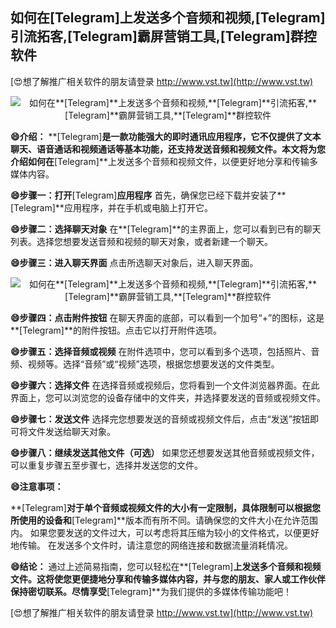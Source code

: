 ## **如何在**[Telegram]**上发送多个音频和视频,**[Telegram]**引流拓客,**[Telegram]**霸屏营销工具,**[Telegram]**群控软件**

[😍想了解推广相关软件的朋友请登录 http://www.vst.tw](http://www.vst.tw)

 <center><img src="https://vst.tw/MP4/tuiguang/png/1.png" alt="如何在**[Telegram]**上发送多个音频和视频,**[Telegram]**引流拓客,**[Telegram]**霸屏营销工具,**[Telegram]**群控软件"></center>

**😄介绍：**
**[Telegram]**是一款功能强大的即时通讯应用程序，它不仅提供了文本聊天、语音通话和视频通话等基本功能，还支持发送音频和视频文件。本文将为您介绍如何在**[Telegram]**上发送多个音频和视频文件，以便更好地分享和传输多媒体内容。

**😄步骤一：打开**[Telegram]**应用程序**
首先，确保您已经下载并安装了**[Telegram]**应用程序，并在手机或电脑上打开它。

**😄步骤二：选择聊天对象**
在**[Telegram]**的主界面上，您可以看到已有的聊天列表。选择您想要发送音频和视频的聊天对象，或者新建一个聊天。

**😄步骤三：进入聊天界面**
点击所选聊天对象后，进入聊天界面。

 <center><img src="https://vst.tw/MP4/tuiguang/png/3.png" alt="如何在**[Telegram]**上发送多个音频和视频,**[Telegram]**引流拓客,**[Telegram]**霸屏营销工具,**[Telegram]**群控软件"></center>

**😄步骤四：点击附件按钮**
在聊天界面的底部，可以看到一个加号“+”的图标，这是**[Telegram]**的附件按钮。点击它以打开附件选项。

**😄步骤五：选择音频或视频**
在附件选项中，您可以看到多个选项，包括照片、音频、视频等。选择“音频”或“视频”选项，根据您想要发送的文件类型。

**😄步骤六：选择文件**
在选择音频或视频后，您将看到一个文件浏览器界面。在此界面上，您可以浏览您的设备存储中的文件夹，并选择要发送的音频或视频文件。

**😄步骤七：发送文件**
选择完您想要发送的音频或视频文件后，点击“发送”按钮即可将文件发送给聊天对象。

**😄步骤八：继续发送其他文件（可选）**
如果您还想要发送其他音频或视频文件，可以重复步骤五至步骤七，选择并发送您的文件。

**😄注意事项：**

**[Telegram]**对于单个音频或视频文件的大小有一定限制，具体限制可以根据您所使用的设备和**[Telegram]**版本而有所不同。请确保您的文件大小在允许范围内。
如果您要发送的文件过大，可以考虑将其压缩为较小的文件格式，以便更好地传输。
在发送多个文件时，请注意您的网络连接和数据流量消耗情况。

**😄结论：**
通过上述简易指南，您可以轻松在**[Telegram]**上发送多个音频和视频文件。这将使您更便捷地分享和传输多媒体内容，并与您的朋友、家人或工作伙伴保持密切联系。尽情享受**[Telegram]**为我们提供的多媒体传输功能吧！

[😍想了解推广相关软件的朋友请登录 http://www.vst.tw](http://www.vst.tw)



